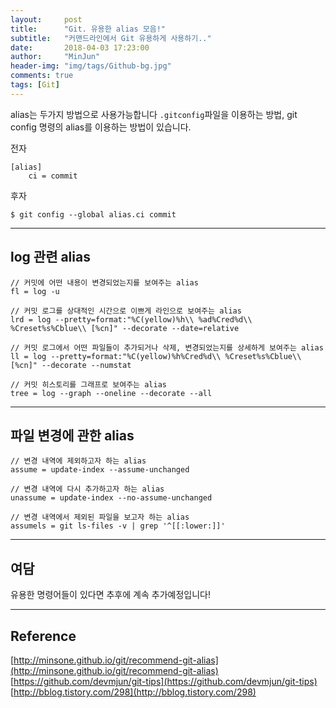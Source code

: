 ```yaml
---
layout:     post
title:      "Git. 유용한 alias 모음!"
subtitle:   "커맨드라인에서 Git 유용하게 사용하기.."
date:       2018-04-03 17:23:00
author:     "MinJun"
header-img: "img/tags/Github-bg.jpg"
comments: true
tags: [Git]
---
```


alias는 두가지 방법으로 사용가능합니다 `.gitconfig`파일을 이용하는 방법, git config 명령의 alias를 이용하는 방법이 있습니다. 

전자 

```
[alias]
	ci = commit 
```

후자 

```
$ git config --global alias.ci commit 
```

---

## log 관련 alias 

```
// 커밋에 어떤 내용이 변경되었는지를 보여주는 alias
fl = log -u

// 커밋 로그를 상대적인 시간으로 이쁘게 라인으로 보여주는 alias
lrd = log --pretty=format:"%C(yellow)%h\\ %ad%Cred%d\\ %Creset%s%Cblue\\ [%cn]" --decorate --date=relative

// 커밋 로그에서 어떤 파일들이 추가되거나 삭제, 변경되었는지를 상세하게 보여주는 alias
ll = log --pretty=format:"%C(yellow)%h%Cred%d\\ %Creset%s%Cblue\\ [%cn]" --decorate --numstat

// 커밋 히스토리를 그래프로 보여주는 alias
tree = log --graph --oneline --decorate --all
```

---

##  파일 변경에 관한 alias 

```
// 변경 내역에 제외하고자 하는 alias
assume = update-index --assume-unchanged

// 변경 내역에 다시 추가하고자 하는 alias
unassume = update-index --no-assume-unchanged

// 변경 내역에서 제외된 파일을 보고자 하는 alias
assumels = git ls-files -v | grep '^[[:lower:]]'
```

---

## 여담

유용한 명령어들이 있다면 추후에 계속 추가예정입니다!

---

## Reference 

[http://minsone.github.io/git/recommend-git-alias](http://minsone.github.io/git/recommend-git-alias) <br>
[https://github.com/devmjun/git-tips](https://github.com/devmjun/git-tips)<br>
[http://bblog.tistory.com/298](http://bblog.tistory.com/298)